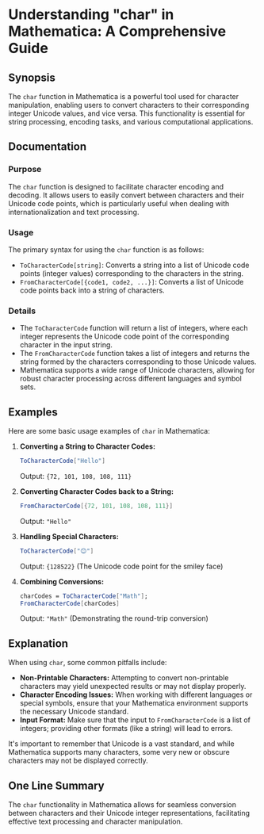 <!--
Meta Description: # Understanding "char" in Mathematica: A Comprehensive Guide ## Synopsis The `char` function in Mathematica is a powerful tool used for character mani...
Meta Keywords: characters, mathematica, unicode, string, character
-->

# Understanding "char" in Mathematica: A Comprehensive Guide

## Synopsis
The `char` function in Mathematica is a powerful tool used for character manipulation, enabling users to convert characters to their corresponding integer Unicode values, and vice versa. This functionality is essential for string processing, encoding tasks, and various computational applications.

## Documentation
### Purpose
The `char` function is designed to facilitate character encoding and decoding. It allows users to easily convert between characters and their Unicode code points, which is particularly useful when dealing with internationalization and text processing.

### Usage
The primary syntax for using the `char` function is as follows:

- `ToCharacterCode[string]`: Converts a string into a list of Unicode code points (integer values) corresponding to the characters in the string.
- `FromCharacterCode[{code1, code2, ...}]`: Converts a list of Unicode code points back into a string of characters.

### Details
- The `ToCharacterCode` function will return a list of integers, where each integer represents the Unicode code point of the corresponding character in the input string.
- The `FromCharacterCode` function takes a list of integers and returns the string formed by the characters corresponding to those Unicode values.
- Mathematica supports a wide range of Unicode characters, allowing for robust character processing across different languages and symbol sets.

## Examples
Here are some basic usage examples of `char` in Mathematica:

1. **Converting a String to Character Codes:**
   ```mathematica
   ToCharacterCode["Hello"]
   ```
   Output: `{72, 101, 108, 108, 111}`

2. **Converting Character Codes back to a String:**
   ```mathematica
   FromCharacterCode[{72, 101, 108, 108, 111}]
   ```
   Output: `"Hello"`

3. **Handling Special Characters:**
   ```mathematica
   ToCharacterCode["😊"]
   ```
   Output: `{128522}`  (The Unicode code point for the smiley face)

4. **Combining Conversions:**
   ```mathematica
   charCodes = ToCharacterCode["Math"];
   FromCharacterCode[charCodes]
   ```
   Output: `"Math"` (Demonstrating the round-trip conversion)

## Explanation
When using `char`, some common pitfalls include:

- **Non-Printable Characters:** Attempting to convert non-printable characters may yield unexpected results or may not display properly.
- **Character Encoding Issues:** When working with different languages or special symbols, ensure that your Mathematica environment supports the necessary Unicode standard.
- **Input Format:** Make sure that the input to `FromCharacterCode` is a list of integers; providing other formats (like a string) will lead to errors.

It's important to remember that Unicode is a vast standard, and while Mathematica supports many characters, some very new or obscure characters may not be displayed correctly.

## One Line Summary
The `char` functionality in Mathematica allows for seamless conversion between characters and their Unicode integer representations, facilitating effective text processing and character manipulation.